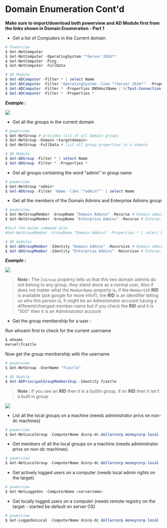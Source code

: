 # **Domain Enumeration Cont'd**

**Make sure to import/download both powerview and AD Module first from the links shown in Domain Enumeration - Part 1**



- Get a list of Computers in the Current domain

```powershell
# Powerview
$ Get-NetComputer
$ Get-NetComputer -OperatingSystem "*Server 2016*"
$ Get-NetComputer -Ping
$ Get-NetComputer -FullData 

# AD Module
$ Get-ADComputer -Filter * | select Name
$ Get-ADComputer -Filter 'OperatingSystem -like "*Server 2016*"' -Properties OperatingSystem | select Name,OperatingSystem
$ Get-ADComputer -Filter * -Properties DNSHostName | %(Test-Connection -Count 1 -ComputerName $_.DNSHostName)
$ Get-ADComputer -Filter * -Properties *
```

**_Example_ :**

![](https://i.imgur.com/vmBif3X.png)

- Get all the groups in the current domain

```powershell
# powerview
$ Get-NetGroup # provides list of all domain groups
$ Get-NetGroup -Domain <targetdomain>
$ Get-NetGroup -FullData # list all group properties in a domain

# AD Module
$ Get-ADGroup -Filter * | select Name
$ Get-ADGroup -Filter * -Properties *
```


- Get all groups containing the word "admin" in group name

```powershell
# powerview
$ Get-NetGroup *admin*
$ Get-ADGroup -Filter 'Name -like "*admin*"' | select Name
```

- Get all the members of the Domain Admins and Enterprise Admins group

```powershell
# powerview
$ Get-NetGroupMember -GroupName "Domain Admins" -Recurse # Domain admins
$ Get-NetGroupMember -GroupName "Enterprise Admins" -Recurse # Enterprise admins

#test the below command also
#Get-NetGroupMember -GroupName "Domain Admins" -Properties * | select DistinguishedName,GroupCategory,GroupScope,Name,Members

# AD modules 
$ Get-ADGroupMember -Identity "Domain Admins" -Recursive # Domain admins
$ Get-ADGroupMember -Identity "Enterprise Admins" -Recursive # Enterprise admins
```

**_Example :_**


![](https://i.imgur.com/nYGNRo8.png)


> **Note :** The `IsGroup` property tells us that this two domain admins do not belong to any group, they stand alone as a normal user, Also if does not matter what the `MemberName` property is, if the `MemberSID` **RID** is available (ask google for more info!!), the **RID** is an identifier telling us who this person is, It might be an Administrator account having a different/changed member-name but if you check the **RID** and it is "500" then it is an Administrator account


- Get the group membership for a user :

Run whoami first to check for the current username

```powershell
$ whoami
marvel\fcastle
```

Now get the group membership with the username

```powershell
# powerview
$ Get-NetGroup -UserName "fcastle"

# AD Module
$ Get-ADPrincipalGroupMembership -Identity fcastle
```


> **Note :** If you see an **RID** then it is a builtin group, if no **RID** then it isn't a built in group


![](https://i.imgur.com/5k973U5.png)



- List all the local groups on a machine (needs administrator privs on non-dc machines)

```powershell
# powerview
$ Get-NetLocalGroup -ComputerName dcorp-dc.dollarcorp.moneycorp.local -ListGroups
```


- Get members of all the local groups on a machine (needs administrator privs on non-dc machines)

```powershell
# powerview
$ Get-NetLocalGroup -ComputerName dcorp-dc.dollarcorp.moneycorp.local -Recurse
```


- Get actively logged users on a computer (needs local admin rights on the target)

```powershell
# powerview
$ Get-NetLoggedon -ComputerName <servername>
```


- Get locally logged users on a computer (needs remote registry on the target - started be default on server OS)

```powershell
# powerview
$ Get-LoggedonLocal -ComputerName dcorp-dc.dollarcorp.moneycorp.local 
```